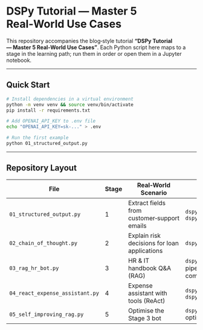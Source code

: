 # DSPy Tutorial — Master 5 Real‑World Use Cases

This repository accompanies the blog‑style tutorial **“DSPy Tutorial — Master 5 Real‑World Use Cases”**.
Each Python script here maps to a stage in the learning path; run them in order or open them in a Jupyter notebook.

---

## Quick Start

```bash
# Install dependencies in a virtual environment
python -m venv venv && source venv/bin/activate
pip install -r requirements.txt

# Add OPENAI_API_KEY to .env file
echo "OPENAI_API_KEY=sk-..." > .env

# Run the first example
python 01_structured_output.py
```

---

## Repository Layout

| File | Stage | Real‑World Scenario | Key DSPy Concepts |
|------|-------|--------------------|-------------------|
| `01_structured_output.py` | 1 | Extract fields from customer‑support emails | `dspy.Signature`, `dspy.Predict` |
| `02_chain_of_thought.py` | 2 | Explain risk decisions for loan applications | `dspy.ChainOfThought` |
| `03_rag_hr_bot.py` | 3 | HR & IT handbook Q&A (RAG) | `dspy.Retrieve`, pipeline composition |
| `04_react_expense_assistant.py` | 4 | Expense assistant with tools (ReAct) | `dspy.ReAct`, `dspy.Tool` |
| `05_self_improving_rag.py` | 5 | Optimise the Stage 3 bot | `dspy.MIPROv2` optimiser |

